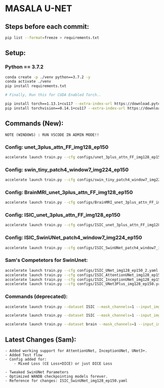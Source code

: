 

# MASALA U-NET

## Steps before each commit:
```bash
pip list --format=freeze > requirements.txt
```

## Setup:
### Python == 3.7.2
```bash
conda create -p ./venv python==3.7.2 -y
conda activate ./venv
pip install requirements.txt

# Finally, Run this for CUDA Enabled Torch..

pip install torch==1.13.1+cu117 --extra-index-url https://download.pytorch.org/whl/cu117 --no-cache-dir
pip install torchvision==0.14.1+cu117 --extra-index-url https://download.pytorch.org/whl/cu117 --no-cache-dir
```


## Commands (New):

```bashbash
NOTE (WINDOWS) : RUN VSCODE IN ADMIN MODE!!
```

### Config: unet_3plus_attn_FF_img128_ep150
```bash
accelerate launch train.py --cfg configs/unet_3plus_attn_FF_img128_ep150.yaml
```

### Config: swin_tiny_patch4_window7_img224_ep150
```bash
accelerate launch train.py --cfg configs/swin_tiny_patch4_window7_img224_ep150.yaml
```

### Config: BrainMRI_unet_3plus_attn_FF_img128_ep150
```bash
accelerate launch train.py --cfg configs/BrainMRI_unet_3plus_attn_FF_img128_ep150.yaml
```

### Config: ISIC_unet_3plus_attn_FF_img128_ep150
```bash
accelerate launch train.py --cfg configs/ISIC_unet_3plus_attn_FF_img128_ep150.yaml
```

### Config: ISIC_SwinUNet_patch4_window7_img224_ep150
```bash
accelerate launch train.py --cfg configs/ISIC_SwinUNet_patch4_window7_img224_ep150.yaml
```


### Sam's Competetors for SwinUnet:
```bash
accelerate launch train.py --cfg configs/ISIC_UNet_img128_ep150_2.yaml
accelerate launch train.py --cfg configs/ISIC_AttentionUNet_img128_ep150.yaml
accelerate launch train.py --cfg configs/ISIC_InceptionUNet_img128_ep150.yaml
accelerate launch train.py --cfg configs/ISIC_UNet3Plus_img128_ep150.yaml
```


### Commands (deprecated):
```bash
accelerate launch train.py --dataset ISIC --mask_channels=1 --input_img_channels=3 --image_size=64 --data_path='/Users/srikeshnagoji/Documents/PythonWorkSpace/jupyter_lab_workspace/PES/final_thesis/dataset/ISIC_skin'  --dim=64 --epochs=6 --save_every 5
```
```bash
accelerate launch train.py --dataset ISIC --mask_channels=1 --input_img_channels=3 --image_size=64 --data_path='/Users/srikeshnagoji/Documents/PythonWorkSpace/jupyter_lab_workspace/PES/final_thesis/dataset/ISIC_skin'  --dim=64 --epochs=6 --save_every 5 --use_lion True
```
```bash
accelerate launch train.py --dataset brain --mask_channels=1 --input_img_channels=3 --image_size=64 --data_path='/Users/srikeshnagoji/Documents/PythonWorkSpace/jupyter_lab_workspace/PES/CAPSTONE/kaggle_3m'  --dim=64 --epochs=151 --save_every 5
```

## Latest Changes (Sam):
```
- Added working support for AttentionUNet, InceptionUNet, UNet3+.
- Added Test flow
- Config added for:
    - Mixed Loss (CE Loss+DICE) or just DICE Loss
    
- Tweaked SwinUNet Parameters
- Optimized WANDB checkpointing models forever.
- Reference for changes: ISIC_SwinUNet_img128_ep150.yaml
```